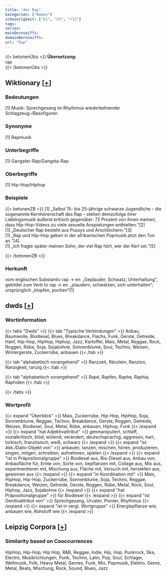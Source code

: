 ```yaml
---
title: "der Rap"
kategorien: ["Nomen"]
schwierigkeit: ["k1", "h3", "r13"]
tags:
series:
mainDornseiffs:
domainDornseiffs:
url: "Rap"
---
```


{{< betonenÜbs >}}
**Übersetzung:**  
rap  
{{< /betonenÜbs >}}

## Wiktionary [[+](https://de.wiktionary.org/wiki/Rap)]

### Bedeutungen
[1] Musik: Sprechgesang im Rhythmus wiederkehrender Schlagzeug-/Bassfiguren  

### Synonyme
[1] Rapmusik  

### Unterbegriffe
[1] Gangster-Rap/Gangsta-Rap  

### Oberbegriffe
[1] Hip-Hop/Hiphop  

### Beispiele
{{< betonenZB >}}
[1] „Selbst 15- bis 25-jährige schwarze Jugendliche – die sogenannte Kernhörerschaft des Rap – stehen demzufolge ihrer Lieblingsmusik äußerst kritisch gegenüber: 72 Prozent von ihnen meinen, dass Hip-Hop-Videos zu viele sexuelle Anspielungen enthielten.“[2]  
[1] „Deutscher Rap besteht aus Pussys und Arschlöchern.“[3]  
[1] „Rap und Hip-Hop geben in der afrikanischen Popmusik jetzt den Ton an.“[4]  
[1] „Ich fragte später meinen Sohn, der viel Rap hört, wer der Kerl sei.“[5]  

{{< /betonenZB >}}
### Herkunft
vom englischen Substantiv rap → en „Geplauder, Schwatz, Unterhaltung“, gebildet zum Verb to rap → en „plaudern, schwatzen, sich unterhalten“; ursprünglich „klopfen, pochen“[1]  



## dwds [[+](https://www.dwds.de/wb/Rap)]

### Wortinformation
{{< tabs "Dwds" >}}
{{< tab "Typische Verbindungen" >}}
Anbau, Baumwolle, Biodiesel, Blues, Breakdance, Flachs, Funk, Gerste, Getreide, Hanf, Hip-Hop, HipHop, Hiphop, Jazz, Kartoffel, Mais, Metal, Reggae, Rock, Roggen, Rübe, Soja, Sojabohne, Sonnenblume, Soul, Techno, Weizen, Wintergerste, Zuckerrübe, anbauen
{{< /tab >}}

{{< tab "alphabetisch vorangehend" >}}
Ranzzeit, Ränzlein, Ranzion, Ranzigkeit, ranzig
{{< /tab >}}

{{< tab "alphabetisch vorangehend" >}}
Rapé, Rapfen, Raphe, Raphia, Raphiden
{{< /tab >}}

{{< /tabs >}}

### Wortprofil
{{< expand "Überblick" >}} Mais, Zuckerrübe, Hip-Hop, HipHop, Soja, Sonnenblume, Reggae, Techno, Breakdance, Gerste, Roggen, Getreide, Weizen, Biodiesel, Soul, Metal, Rübe, anbauen, Hiphop, Funk {{< /expand >}}
{{< expand "hat Adjektivattribut" >}} genmanipuliert, schlaff, sozialkritisch, blöd, wütend, verändert, deutschsprachig, aggressiv, hart, türkisch, französisch, weiß, schwarz {{< /expand >}}
{{< expand "ist Akk./Dativ-Objekt von" >}} anbauen, tanzen, mischen, hören, produzieren, singen, mögen, schreiben, aufnehmen, spielen {{< /expand >}}
{{< expand "ist in Präpositionalgruppe" >}} Biodiesel aus, Bio-Diesel aus, Anbau von, Anbaufläche für, Ernte von, Sorte von, bepflanzen mit, Collage aus, Mix aus, experimentieren mit, Mischung aus, Fläche mit, Versuch mit, herstellen aus, gewinnen aus {{< /expand >}}
{{< expand "in Koordination mit" >}} Mais, HipHop, Hip-Hop, Zuckerrübe, Sonnenblume, Soja, Techno, Reggae, Breakdance, Weizen, Getreide, Gerste, Roggen, Rübe, Metal, Rock, Soul, Hiphop, Jazz, Sojabohne {{< /expand >}}
{{< expand "hat Präpositionalgruppe" >}} für Biodiesel {{< /expand >}}
{{< expand "ist Genitivattribut von" >}} Sprechgesang, Urvater, Pionier, Rhythmus {{< /expand >}}
{{< expand "ist in vergl. Wortgruppe" >}} Energiepflanze wie, anbauen wie, Rohstoff wie {{< /expand >}}

## Leipzig Corpora [[+](https://corpora.uni-leipzig.de/en/res?word=Rap&corpusId=deu_newscrawl-public_2018)]


### Similarity based on Cooccurrences
HipHop, Hip-Hop, Hip Hop, R&B, Reggae, Indie, Hip, Hop, Punkrock, Ska, Electro, Musikrichtungen, Punk, Techno, Latin, Pop, Soul, Schlager, Weltmusik, Folk, Heavy Metal, Genres, Funk, Mix, Popmusik, Elektro, Genre, Metal, Beats, Mischung, Rock, Sound, Blues, Jazz

